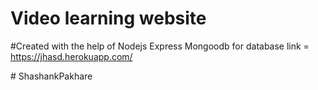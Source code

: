 ﻿# Video learning website
#Created with the help of Nodejs Express Mongoodb for database 
link = https://jhasd.herokuapp.com/
 
#   S h a s h a n k P a k h a r e  
 
